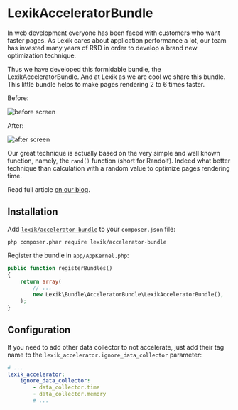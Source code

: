 LexikAcceleratorBundle
======================

In web development everyone has been faced with customers who want faster pages.
As Lexik cares about application performance a lot, our team has invested many years of R&D in order to develop a brand new optimization technique.

Thus we have developed this formidable bundle, the LexikAcceleratorBundle. 
And at Lexik as we are cool we share this bundle. 
This little bundle helps to make pages rendering 2 to 6 times faster.

Before:

![before screen](http://devblog.lexik.fr/wp-content/uploads/2016/03/sf28-before.jpg)

After:

![after screen](http://devblog.lexik.fr/wp-content/uploads/2016/03/sf28-after.jpg)

Our great technique is actually based on the very simple and well known function, namely, the `rand()` function (short for Randolf).
Indeed what better technique than calculation with a random value to optimize pages rendering time.

Read full article [on our blog](http://devblog.lexik.fr/symfony2/lexik-accelerator-bundle-2994).

Installation
------------

Add [`lexik/accelerator-bundle`](https://packagist/packages/lexik/accelerator-bundle) to your `composer.json` file:

    php composer.phar require lexik/accelerator-bundle

Register the bundle in `app/AppKernel.php`:

``` php
public function registerBundles()
{
    return array(
        // ...
        new Lexik\Bundle\AcceleratorBundle\LexikAcceleratorBundle(),
    );
}
```

Configuration
-------------

If you need to add other data collector to not accelerate, just add their tag name to the `lexik_accelerator.ignore_data_collector` parameter:
``` yaml
# ...
lexik_accelerator:
    ignore_data_collector:
        - data_collector.time
        - data_collector.memory
        # ...
```